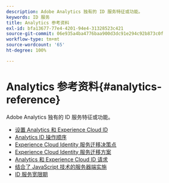 ```yaml
---
description: Adobe Analytics 独有的 ID 服务特征或功能。
keywords: ID 服务
title: Analytics 参考资料
exl-id: bfa13677-77e4-4201-94e4-31328523c421
source-git-commit: 06e935a4ba4776baa900d3dc91e294c92b873c0f
workflow-type: tm+mt
source-wordcount: '65'
ht-degree: 100%

---
```


# Analytics 参考资料{#analytics-reference}

Adobe Analytics 独有的 ID 服务特征或功能。

+ [设置 Analytics 和 Experience Cloud ID](analytics-ids.md)
+ [Analytics ID 操作顺序](analytics-order-of-operations.md)
+ [Experience Cloud Identity 服务迁移决策点](migration-decisions.md)
+ [Experience Cloud Identity 服务迁移方案](migration-scenarios.md)
+ [Analytics 和 Experience Cloud ID 请求](legacy-analytics.md)
+ [结合了 JavaScript 技术的服务器端实施](server-side.md)
+ [ID 服务宽限期](grace-period.md)
  <!--+ [Data Collection CNAMEs and Cross-Domain Tracking](cname.md)-->
